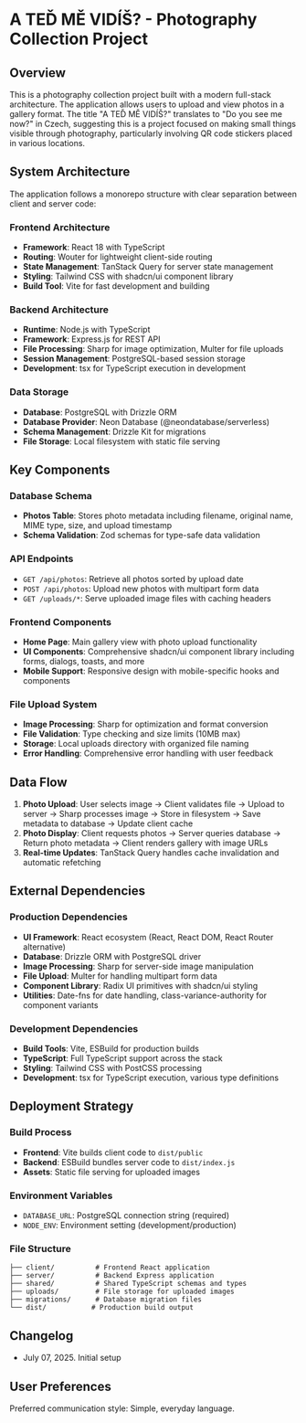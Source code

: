 # A TEĎ MĚ VIDÍŠ? - Photography Collection Project

## Overview

This is a photography collection project built with a modern full-stack architecture. The application allows users to upload and view photos in a gallery format. The title "A TEĎ MĚ VIDÍŠ?" translates to "Do you see me now?" in Czech, suggesting this is a project focused on making small things visible through photography, particularly involving QR code stickers placed in various locations.

## System Architecture

The application follows a monorepo structure with clear separation between client and server code:

### Frontend Architecture
- **Framework**: React 18 with TypeScript
- **Routing**: Wouter for lightweight client-side routing
- **State Management**: TanStack Query for server state management
- **Styling**: Tailwind CSS with shadcn/ui component library
- **Build Tool**: Vite for fast development and building

### Backend Architecture
- **Runtime**: Node.js with TypeScript
- **Framework**: Express.js for REST API
- **File Processing**: Sharp for image optimization, Multer for file uploads
- **Session Management**: PostgreSQL-based session storage
- **Development**: tsx for TypeScript execution in development

### Data Storage
- **Database**: PostgreSQL with Drizzle ORM
- **Database Provider**: Neon Database (@neondatabase/serverless)
- **Schema Management**: Drizzle Kit for migrations
- **File Storage**: Local filesystem with static file serving

## Key Components

### Database Schema
- **Photos Table**: Stores photo metadata including filename, original name, MIME type, size, and upload timestamp
- **Schema Validation**: Zod schemas for type-safe data validation

### API Endpoints
- `GET /api/photos`: Retrieve all photos sorted by upload date
- `POST /api/photos`: Upload new photos with multipart form data
- `GET /uploads/*`: Serve uploaded image files with caching headers

### Frontend Components
- **Home Page**: Main gallery view with photo upload functionality
- **UI Components**: Comprehensive shadcn/ui component library including forms, dialogs, toasts, and more
- **Mobile Support**: Responsive design with mobile-specific hooks and components

### File Upload System
- **Image Processing**: Sharp for optimization and format conversion
- **File Validation**: Type checking and size limits (10MB max)
- **Storage**: Local uploads directory with organized file naming
- **Error Handling**: Comprehensive error handling with user feedback

## Data Flow

1. **Photo Upload**: User selects image → Client validates file → Upload to server → Sharp processes image → Store in filesystem → Save metadata to database → Update client cache
2. **Photo Display**: Client requests photos → Server queries database → Return photo metadata → Client renders gallery with image URLs
3. **Real-time Updates**: TanStack Query handles cache invalidation and automatic refetching

## External Dependencies

### Production Dependencies
- **UI Framework**: React ecosystem (React, React DOM, React Router alternative)
- **Database**: Drizzle ORM with PostgreSQL driver
- **Image Processing**: Sharp for server-side image manipulation
- **File Upload**: Multer for handling multipart form data
- **Component Library**: Radix UI primitives with shadcn/ui styling
- **Utilities**: Date-fns for date handling, class-variance-authority for component variants

### Development Dependencies
- **Build Tools**: Vite, ESBuild for production builds
- **TypeScript**: Full TypeScript support across the stack
- **Styling**: Tailwind CSS with PostCSS processing
- **Development**: tsx for TypeScript execution, various type definitions

## Deployment Strategy

### Build Process
- **Frontend**: Vite builds client code to `dist/public`
- **Backend**: ESBuild bundles server code to `dist/index.js`
- **Assets**: Static file serving for uploaded images

### Environment Variables
- `DATABASE_URL`: PostgreSQL connection string (required)
- `NODE_ENV`: Environment setting (development/production)

### File Structure
```
├── client/          # Frontend React application
├── server/          # Backend Express application  
├── shared/          # Shared TypeScript schemas and types
├── uploads/         # File storage for uploaded images
├── migrations/      # Database migration files
└── dist/           # Production build output
```

## Changelog

- July 07, 2025. Initial setup

## User Preferences

Preferred communication style: Simple, everyday language.